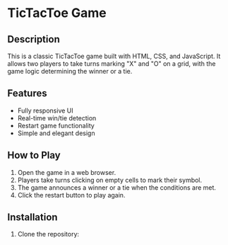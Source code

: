 # TicTacToe Game

## Description
This is a classic TicTacToe game built with HTML, CSS, and JavaScript. It allows two players to take turns marking "X" and "O" on a grid, with the game logic determining the winner or a tie.

## Features
- Fully responsive UI
- Real-time win/tie detection
- Restart game functionality
- Simple and elegant design

## How to Play
1. Open the game in a web browser.
2. Players take turns clicking on empty cells to mark their symbol.
3. The game announces a winner or a tie when the conditions are met.
4. Click the restart button to play again.

## Installation
1. Clone the repository:
